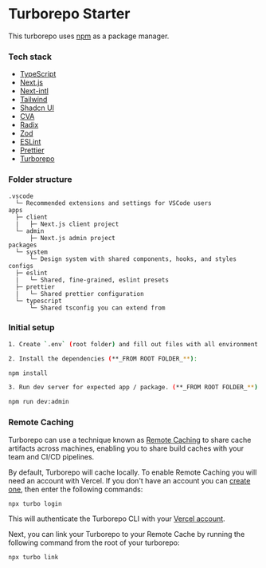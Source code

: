 # Turborepo Starter

This turborepo uses [npm](https://www.npmjs.com/) as a package manager.

### Tech stack

- [TypeScript](https://www.typescriptlang.org)
- [Next.js](https://nextjs.org)
- [Next-intl](https://next-intl-docs.vercel.app)
- [Tailwind](https://tailwindcss.com)
- [Shadcn UI](https://ui.shadcn.com)
- [CVA](https://cva.style/docs)
- [Radix](https://www.radix-ui.com)
- [Zod](https://zod.dev/?id=installation)
- [ESLint](https://eslint.org)
- [Prettier](https://prettier.io)
- [Turborepo](https://turbo.build/repo/docs)

### Folder structure

```text
.vscode
  └─ Recommended extensions and settings for VSCode users
apps
  ├─ client
  |   ├─ Next.js client project
  └─ admin
      ├─ Next.js admin project
packages
  └─ system
      └─ Design system with shared components, hooks, and styles
configs
  ├─ eslint
  |   └─ Shared, fine-grained, eslint presets
  ├─ prettier
  |   └─ Shared prettier configuration
  └─ typescript
      └─ Shared tsconfig you can extend from
```

### Initial setup

```bash
1. Create `.env` (root folder) and fill out files with all environment variables. Use `.env.example` as reference.

2. Install the dependencies (**_FROM ROOT FOLDER_**):

npm install

3. Run dev server for expected app / package. (**_FROM ROOT FOLDER_**):

npm run dev:admin
```

### Remote Caching

Turborepo can use a technique known as [Remote Caching](https://turbo.build/repo/docs/core-concepts/remote-caching) to share cache artifacts across machines, enabling you to share build caches with your team and CI/CD pipelines.

By default, Turborepo will cache locally. To enable Remote Caching you will need an account with Vercel. If you don't have an account you can [create one](https://vercel.com/signup), then enter the following commands:

```
npx turbo login
```

This will authenticate the Turborepo CLI with your [Vercel account](https://vercel.com/docs/concepts/personal-accounts/overview).

Next, you can link your Turborepo to your Remote Cache by running the following command from the root of your turborepo:

```
npx turbo link
```
